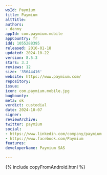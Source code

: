 ```yaml
---
wsId: Paymium
title: Paymium
altTitle: 
authors:
- danny
appId: com.paymium.mobile
appCountry: fr
idd: 1055288395
released: 2016-01-18
updated: 2024-10-22
version: 8.5.3
stars: 3.3
reviews: 12
size: '35644416'
website: https://www.paymium.com/
repository: 
issue: 
icon: com.paymium.mobile.jpg
bugbounty: 
meta: ok
verdict: custodial
date: 2024-10-07
signer: 
reviewArchive: 
twitter: paymium
social:
- https://www.linkedin.com/company/paymium
- https://www.facebook.com/Paymium
features: 
developerName: Paymium SAS

---
```


{% include copyFromAndroid.html %}
